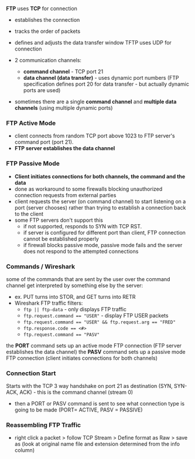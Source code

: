 **FTP** uses **TCP** for connection
- establishes the connection
- tracks the order of packets
- defines and adjusts the data transfer window
TFTP uses UDP for connection

- 2 communication channels:
	- **command channel** - TCP port 21
	- **data channel (data transfer)** - uses dynamic port numbers (FTP specification defines port 20 for data transfer - but actually dynamic ports are used)
- sometimes there are a single **command channel** and **multiple data channels** (using multiple dynamic ports)

### **FTP Active Mode**
- client connects from random TCP port above 1023 to FTP server's command port (port 21).
- **FTP server establishes the data channel**

### **FTP Passive Mode**
- **Client initiates connections for both channels, the command and the data**
- done as workaround to some firewalls blocking unauthorized connection requests from external parties
- client requests the server (on command channel) to start listening on a port (server chooses) rather than trying to establish a connection back to the client
- some FTP servers don't support this 
	- if not supported, responds to SYN with TCP RST.
	- if server is configured for different port than client, FTP connection cannot be established properly
	- if firewall blocks passive mode, passive mode fails and the server does not respond to the attempted connections

### Commands / Wireshark
some of the commands that are sent by the user over the command channel get interpreted by something else by the server:
- ex. PUT turns into STOR, and GET turns into RETR
- Wireshark FTP traffic filters:
	- `ftp || ftp-data` - only displays FTP traffic
	- `ftp.request.command == "USER"` - display FTP USER packets
	- `ftp.request.command == "USER" && ftp.request.arg == "FRED"`
	- `ftp.response.code == <#>`
	- `ftp.request.command == "PASV"`

the **PORT** command sets up an active mode FTP connection (FTP server establishes the data channel)
the **PASV** command sets up a passive mode FTP connection (client initiates connections for both channels)

### Connection Start
Starts with the TCP 3 way handshake on port 21 as destination (SYN, SYN-ACK, ACK) - this is the command channel (stream 0)
- then a PORT or PASV command is sent to see what connection type is going to be made (PORT= ACTIVE, PASV = PASSIVE)

### Reassembling FTP Traffic
- right click a packet > follow TCP Stream > Define format as Raw > save as (look at original name file and extension determined from the info column)